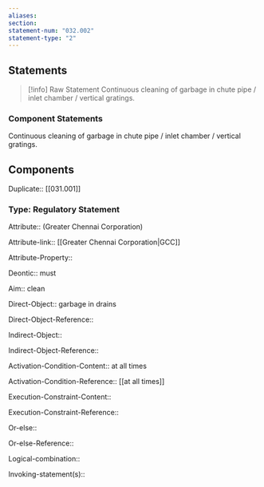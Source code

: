 ```yaml
---
aliases: 
section: 
statement-num: "032.002"
statement-type: "2"
---
```

## Statements 
> [!info] Raw Statement
> Continuous cleaning of garbage in chute pipe / inlet chamber / vertical gratings. 
> 

### Component Statements
Continuous cleaning of garbage in chute pipe / inlet chamber / vertical gratings. 
## Components
Duplicate:: [[031.001]]

### Type: Regulatory Statement
Attribute:: (Greater Chennai Corporation)

Attribute-link:: [[Greater Chennai Corporation|GCC]]

Attribute-Property::


Deontic:: must


Aim:: clean


Direct-Object:: garbage in drains

Direct-Object-Reference:: 


Indirect-Object::

Indirect-Object-Reference:: 


Activation-Condition-Content:: at all times

Activation-Condition-Reference:: [[at all times]]


Execution-Constraint-Content::

Execution-Constraint-Reference:: 


Or-else::

Or-else-Reference:: 


Logical-combination::


Invoking-statement(s)::
